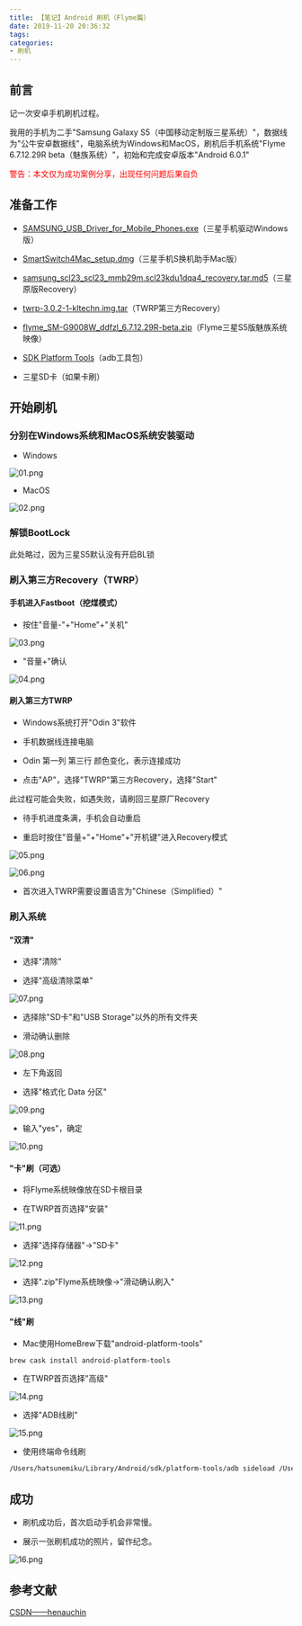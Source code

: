 ```yaml
---
title: 【笔记】Android 刷机（Flyme篇）
date: 2019-11-20 20:36:32
tags:
categories:
- 刷机
---
```


## 前言

记一次安卓手机刷机过程。

我用的手机为二手"Samsung Galaxy S5（中国移动定制版三星系统）"，数据线为"公牛安卓数据线"，电脑系统为Windows和MacOS，刷机后手机系统"Flyme 6.7.12.29R beta（魅族系统）"，初始和完成安卓版本"Android 6.0.1"

<!-- more -->

<font color="red">警告：本文仅为成功案例分享，出现任何问题后果自负</font>

## 准备工作

- [SAMSUNG_USB_Driver_for_Mobile_Phones.exe](https://developer.samsung.com/galaxy/others/android-usb-driver-for-windows)（三星手机驱动Windows版）

- [SmartSwitch4Mac_setup.dmg](https://www.samsung.com/cn/apps/smart-switch/)（三星手机S换机助手Mac版）

- [samsung_scl23_scl23_mmb29m.scl23kdu1dqa4_recovery.tar.md5](http://bbs.gfan.com/android-8265909-1-1.html)（三星原版Recovery）

- [twrp-3.0.2-1-kltechn.img.tar](https://dl.twrp.me/kltechn/)（TWRP第三方Recovery）

- [flyme_SM-G9008W_ddfzl_6.7.12.29R-beta.zip](https://www.flyme.cn/firmwarelist-128.html)（Flyme三星S5版魅族系统映像）

- [SDK Platform Tools](https://www.droidviews.com/download-latest-adb-and-fastboot-sdk-platform-tools-win-mac-linux/)（adb工具包）

- 三星SD卡（如果卡刷）

## 开始刷机

### 分别在Windows系统和MacOS系统安装驱动

- Windows

![01.png](/images/20191120203632/01.png)

- MacOS

![02.png](/images/20191120203632/02.png)

### 解锁BootLock

此处略过，因为三星S5默认没有开启BL锁

### 刷入第三方Recovery（TWRP）

#### 手机进入Fastboot（挖煤模式）

- 按住"音量-"+"Home"+"关机"

![03.png](/images/20191120203632/03.png)

- "音量+"确认

![04.png](/images/20191120203632/04.png)

#### 刷入第三方TWRP

- Windows系统打开"Odin 3"软件

- 手机数据线连接电脑

- Odin 第一列 第三行 颜色变化，表示连接成功

- 点击"AP"，选择"TWRP"第三方Recovery，选择"Start"

此过程可能会失败，如遇失败，请刷回三星原厂Recovery

- 待手机进度条满，手机会自动重启

- 重启时按住"音量+"+"Home"+"开机键"进入Recovery模式

![05.png](/images/20191120203632/05.png)

![06.png](/images/20191120203632/06.png)

- 首次进入TWRP需要设置语言为"Chinese（Simplified）"

### 刷入系统

#### "双清"

- 选择"清除"

- 选择"高级清除菜单"

![07.png](/images/20191120203632/07.png)

- 选择除"SD卡"和"USB Storage"以外的所有文件夹

- 滑动确认删除

![08.png](/images/20191120203632/08.png)

- 左下角返回

- 选择"格式化 Data 分区"

![09.png](/images/20191120203632/09.png)

- 输入"yes"，确定

![10.png](/images/20191120203632/10.png)

#### "卡"刷（可选）

- 将Flyme系统映像放在SD卡根目录

- 在TWRP首页选择"安装"

![11.png](/images/20191120203632/11.png)

- 选择"选择存储器"->"SD卡"

![12.png](/images/20191120203632/12.png)

- 选择".zip"Flyme系统映像->"滑动确认刷入"

![13.png](/images/20191120203632/13.png)

#### "线"刷

- Mac使用HomeBrew下载"android-platform-tools"

``` bash
brew cask install android-platform-tools
```

- 在TWRP首页选择"高级"

![14.png](/images/20191120203632/14.png)

- 选择"ADB线刷"

![15.png](/images/20191120203632/15.png)

- 使用终端命令线刷

``` bash
/Users/hatsunemiku/Library/Android/sdk/platform-tools/adb sideload /Users/hatsunemiku/Downloads/flyme_SM-G9008W_ddfzl_6.7.12.29R-beta.zip
```

## 成功

- 刷机成功后，首次启动手机会非常慢。

- 展示一张刷机成功的照片，留作纪念。

![16.png](/images/20191120203632/16.png)

## 参考文献

[CSDN——henauchin](https://blog.csdn.net/sinat_29315697/article/details/79665665)

